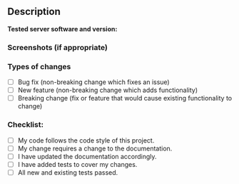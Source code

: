 ## Description
<!--- Describe your changes in detail -->
<!--- If it fixes an open issue, please link to the issue here. -->

**Tested server software and version:**

### Screenshots (if appropriate)

### Types of changes
<!--- What types of changes does your code introduce? Put an `x` in all the boxes that apply: -->
-   [ ] Bug fix (non-breaking change which fixes an issue)
-   [ ] New feature (non-breaking change which adds functionality)
-   [ ] Breaking change (fix or feature that would cause existing functionality to change)

### Checklist:
<!--- Go over all the following points, and put an `x` in all the boxes that apply. -->
<!--- If you're unsure about any of these, don't hesitate to ask. We're here to help! -->
-   [ ] My code follows the code style of this project.
-   [ ] My change requires a change to the documentation.
-   [ ] I have updated the documentation accordingly.
-   [ ] I have added tests to cover my changes.
-   [ ] All new and existing tests passed.
